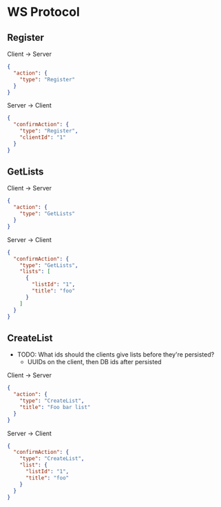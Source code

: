 # WS Protocol


## Register

Client -> Server
```json
{
  "action": {
    "type": "Register"
  }
}
```

Server -> Client
```json
{
  "confirmAction": {
    "type": "Register",
    "clientId": "1"
  }
}
```


## GetLists

Client -> Server
```json
{
  "action": {
    "type": "GetLists"
  }
}
```

Server -> Client
```json
{
  "confirmAction": {
    "type": "GetLists",
    "lists": [
      {
        "listId": "1",
        "title": "foo"
      }
    ]
  }
}
```

## CreateList

* TODO: What ids should the clients give lists before they're persisted?
  - UUIDs on the client, then DB ids after persisted

Client -> Server
```json
{
  "action": {
    "type": "CreateList",
    "title": "Foo bar list"
  }
}
```

Server -> Client
```json
{
  "confirmAction": {
    "type": "CreateList",
    "list": {
      "listId": "1",
      "title": "foo"
    }
  }
}
```
